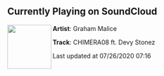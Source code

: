 ## Currently Playing on SoundCloud

[<img align="left" width="100" src="https://i1.sndcdn.com/artworks-tTXJSJrDEHIxlKLs-FaCklQ-t50x50.jpg">](https://soundcloud.com/grahammalice/chimera08)

**Artist**: Graham Malice 

**Track**: CHIMERA08 ft. Devy Stonez

Last updated at 07/26/2020 07:16

